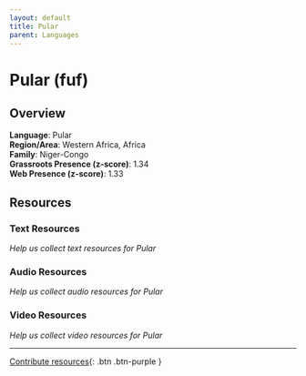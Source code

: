 ```yaml
---
layout: default
title: Pular
parent: Languages
---
```


# Pular (fuf)

## Overview

**Language**: Pular  
**Region/Area**: Western Africa, Africa  
**Family**: Niger-Congo  
**Grassroots Presence (z-score)**: 1.34  
**Web Presence (z-score)**: 1.33  

## Resources

### Text Resources
*Help us collect text resources for Pular*

### Audio Resources
*Help us collect audio resources for Pular*

### Video Resources
*Help us collect video resources for Pular*

---

[Contribute resources](https://forms.office.com/e/1SfLJx3u1r){: .btn .btn-purple }
